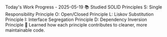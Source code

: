 Today's Work Progress - 2025-05-19
📚 Studied SOLID Principles
S: Single Responsibility Principle
O: Open/Closed Principle
L: Liskov Substitution Principle
I: Interface Segregation Principle
D: Dependency Inversion Principle
📌 Learned how each principle contributes to cleaner, more maintainable code.